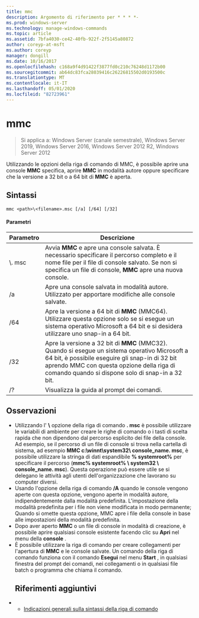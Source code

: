 ```yaml
---
title: mmc
description: Argomento di riferimento per * * * *-
ms.prod: windows-server
ms.technology: manage-windows-commands
ms.topic: article
ms.assetid: 7bfa4030-ce42-40fb-922f-2f5145a80872
author: coreyp-at-msft
ms.author: coreyp
manager: dongill
ms.date: 10/16/2017
ms.openlocfilehash: c168a9f4d91422f3877fd0c210c76248d1172b00
ms.sourcegitcommit: ab64dc83fca28039416c26226815502d0193500c
ms.translationtype: MT
ms.contentlocale: it-IT
ms.lasthandoff: 05/01/2020
ms.locfileid: "82723961"
---
```

# <a name="mmc"></a>mmc

> Si applica a: Windows Server (canale semestrale), Windows Server 2019, Windows Server 2016, Windows Server 2012 R2, Windows Server 2012

Utilizzando le opzioni della riga di comando di MMC, è possibile aprire una console **MMC** specifica, aprire **MMC** in modalità autore oppure specificare che la versione a 32 bit o a 64 bit di **MMC** è aperta.
## <a name="syntax"></a>Sintassi
```
mmc <path>\<filename>.msc [/a] [/64] [/32]
```
#### <a name="parameters"></a>Parametri

|       Parametro        |                                                                                                 Descrizione                                                                                                 |
|------------------------|-------------------------------------------------------------------------------------------------------------------------------------------------------------------------------------------------------------|
| <path>\\<filename>. msc |        Avvia **MMC** e apre una console salvata. È necessario specificare il percorso completo e il nome file per il file di console salvato. Se non si specifica un file di console, **MMC** apre una nuova console.         |
|           /a           |                                                               Apre una console salvata in modalità autore.  Utilizzato per apportare modifiche alle console salvate.                                                                |
|          /64           |                         Apre la versione a 64 bit di **MMC** (MMC64). Utilizzare questa opzione solo se si esegue un sistema operativo Microsoft a 64 bit e si desidera utilizzare uno snap-in a 64 bit.                          |
|          /32           | Apre la versione a 32 bit di **MMC** (MMC32). Quando si esegue un sistema operativo Microsoft a 64 bit, è possibile eseguire gli snap-in di 32 bit aprendo MMC con questa opzione della riga di comando quando si dispone solo di snap-in a 32 bit. |
|           /?           |                                                                                    Visualizza la guida al prompt dei comandi.                                                                                     |

## <a name="remarks"></a>Osservazioni
- Utilizzando l' <path> **\\** <filename>opzione della riga di comando **. msc** è possibile utilizzare le variabili di ambiente per creare le righe di comando o i tasti di scelta rapida che non dipendono dal percorso esplicito dei file della console. Ad esempio, se il percorso di un file di console si trova nella cartella di sistema, ad esempio **MMC c:\winnt\system32\ console_name. msc**, è possibile utilizzare la stringa di dati espandibile **% systemroot%** per specificare il percorso (**mmc% systemroot% \ system32 \ console_name. msc**). Questa operazione può essere utile se si delegano le attività agli utenti dell'organizzazione che lavorano su computer diversi.
- Usando l'opzione della riga di comando **/A** quando le console vengono aperte con questa opzione, vengono aperte in modalità autore, indipendentemente dalla modalità predefinita. L'impostazione della modalità predefinita per i file non viene modificata in modo permanente; Quando si omette questa opzione, MMC apre i file della console in base alle impostazioni della modalità predefinita.
- Dopo aver aperto **MMC** o un file di console in modalità di creazione, è possibile aprire qualsiasi console esistente facendo clic su **Apri** nel menu della **console** .
- È possibile utilizzare la riga di comando per creare collegamenti per l'apertura di **MMC** e le console salvate. Un comando della riga di comando funziona con il comando **Esegui** nel menu **Start** , in qualsiasi finestra del prompt dei comandi, nei collegamenti o in qualsiasi file batch o programma che chiama il comando.
  ## <a name="additional-references"></a>Riferimenti aggiuntivi
- - [Indicazioni generali sulla sintassi della riga di comando](command-line-syntax-key.md)

